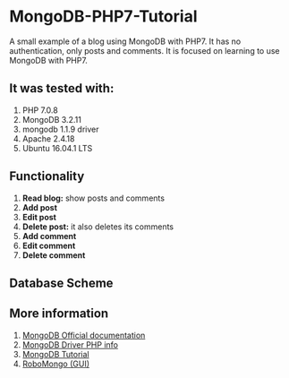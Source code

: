 # MongoDB-PHP7-Tutorial
A small example of a blog using MongoDB with PHP7. It has no authentication, only posts and comments. It is focused on learning to use MongoDB with PHP7.

## It was tested with:

1. PHP 7.0.8
2. MongoDB 3.2.11
3. mongodb 1.1.9 driver
4. Apache 2.4.18
5. Ubuntu 16.04.1 LTS

## Functionality

1. **Read blog:** show posts and comments
2. **Add post**
3. **Edit post**
4. **Delete post:** it also deletes its comments
5. **Add comment**
6. **Edit comment**
7. **Delete comment**

## Database Scheme



## More information

1. [MongoDB Official documentation](https://docs.mongodb.com/)
2. [MongoDB Driver PHP info](https://secure.php.net/manual/en/set.mongodb.php)
3. [MongoDB Tutorial](https://www.tutorialspoint.com/mongodb/index.htm)
4. [RoboMongo (GUI)](https://robomongo.org/)
